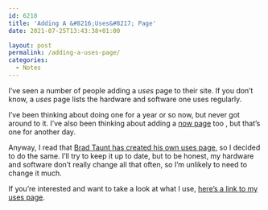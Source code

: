```yaml
---
id: 6218
title: 'Adding A &#8216;Uses&#8217; Page'
date: 2021-07-25T13:43:38+01:00

layout: post
permalink: /adding-a-uses-page/
categories:
  - Notes
---
```

I&#8217;ve seen a number of people adding a _uses_ page to their site. If you don&#8217;t know, a _uses_ page lists the hardware and software one uses regularly.

I&#8217;ve been thinking about doing one for a year or so now, but never got around to it. I&#8217;ve also been thinking about adding a <a href="https://nownownow.com/" target="_blank" rel="noreferrer noopener">now page</a> too , but that&#8217;s one for another day.

Anyway, I read that <a href="https://bt.ht/sharing-the-things-we-use/" target="_blank" rel="noreferrer noopener">Brad Taunt has created his own uses page</a>, so I decided to do the same. I&#8217;ll try to keep it up to date, but to be honest, my hardware and software don&#8217;t really change all that often, so I&#8217;m unlikely to need to change it much.

If you&#8217;re interested and want to take a look at what I use, [here&#8217;s a link to my uses page](https://kevquirk.com/uses/).